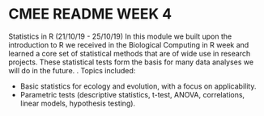 # CMEE README WEEK 4

Statistics in R (21/10/19 - 25/10/19)
In this module we built upon the introduction to R we received in the Biological Computing in R week and learned a core set of statistical methods that are of wide use in research projects. These statistical tests form the basis for many data analyses we will do in the future. 
. Topics included:
- Basic statistics for ecology and evolution, with a focus on applicability. 
- Parametric tests (descriptive statistics, t-test, ANOVA, correlations, linear models, hypothesis testing).
 
